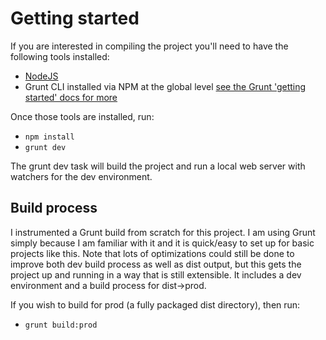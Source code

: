 # Getting started

If you are interested in compiling the project you'll need to have the following tools installed:

- [NodeJS](https://nodejs.org/en/) 
- Grunt CLI installed via NPM at the global level [see the Grunt 'getting started' docs for more](https://gruntjs.com/getting-started)

Once those tools are installed, run:

- `npm install`
- `grunt dev`

The grunt dev task will build the project and run a local web server with watchers for the dev environment.

## Build process

I instrumented a Grunt build from scratch for this project. I am using Grunt simply because I am familiar
with it and it is quick/easy to set up for basic projects like this. Note that lots of optimizations could
still be done to improve both dev build process as well as dist output, but this gets the project up and
running in a way that is still extensible. It includes a dev environment and a build process for dist->prod.

If you wish to build for prod (a fully packaged dist directory), then run:

- `grunt build:prod`
